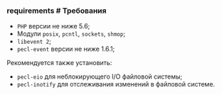 ### requirements # Требования

 - `PHP` версии не ниже 5.6;
 - Модули `posix`, `pcntl`, `sockets`, `shmop`;
 - `libevent 2`;
 - `pecl-event` версии не ниже 1.6.1;

Рекомендуется также установить:

 - `pecl-eio` для неблокирующего I/O файловой системы;
 - `pecl-inotify` для отслеживания изменений в файловой системе.
